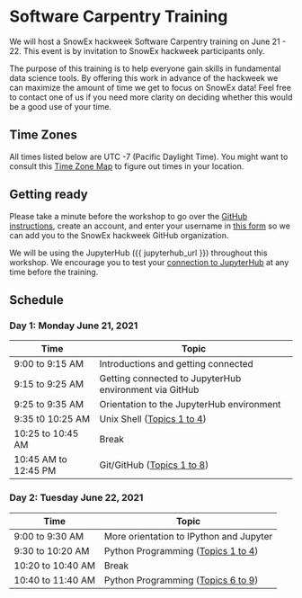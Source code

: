 # Software Carpentry Training

We will host a SnowEx hackweek Software Carpentry training on June 21 - 22. This event is by invitation to SnowEx hackweek participants only.

The purpose of this training is to help everyone gain skills in fundamental data science tools. By offering this work in advance of the hackweek we can maximize the amount of time we get to focus on SnowEx data! Feel free to contact one of us if you need more clarity on deciding whether this would be a good use of your time.

## Time Zones

All times listed below are UTC -7 (Pacific Daylight Time). You might want to consult this [Time Zone Map](https://www.timeanddate.com/time/map/) to figure out times in your location.


## Getting ready

Please take a minute before the workshop to go over the [GitHub instructions](github), create an account, and enter your username in [this form](https://docs.google.com/forms/d/e/1FAIpQLSc6T_TZ8cfwRSvYJClAmsun38SM5IPH6EzyZJFZGgeXqIuL_g/viewform) so
we can add you to the SnowEx hackweek GitHub organization.

We will be using the JupyterHub ({{ jupyterhub_url }}) throughout this workshop. We encourage you to test your [connection to JupyterHub](jupyterhub) at any time before the training.

## Schedule

### Day 1: Monday June 21, 2021

| Time | Topic | 
| ----- | ----- |
| 9:00 to 9:15 AM | Introductions and getting connected |
| 9:15 to 9:25 AM | Getting connected to JupyterHub environment via GitHub |
| 9:25 to 9:35 AM | Orientation to the JupyterHub environment |
| 9:35 t0 10:25 AM | Unix Shell ([Topics 1 to 4](http://swcarpentry.github.io/shell-novice/)) |
| 10:25 to 10:45 AM | Break |
| 10:45 AM to 12:45 PM | Git/GitHub ([Topics 1 to 8](http://swcarpentry.github.io/git-novice/)) | 

### Day 2: Tuesday June 22, 2021

| Time | Topic | 
| ----- | ----- |
| 9:00 to 9:30 AM | More orientation to IPython and Jupyter |
| 9:30 to 10:20 AM | Python Programming ([Topics 1 to 4](http://swcarpentry.github.io/python-novice-gapminder/)) | 
| 10:20 to 10:40 AM | Break |
| 10:40 to 11:40 AM | Python Programming ([Topics 6 to 9](http://swcarpentry.github.io/python-novice-gapminder/)) | 

